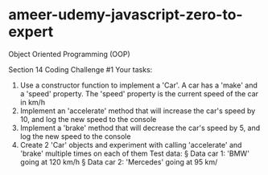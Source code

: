 # ameer-udemy-javascript-zero-to-expert

Object Oriented Programming (OOP)

Section 14 Coding Challenge #1
Your tasks:

1. Use a constructor function to implement a 'Car'. A car has a 'make' and a
   'speed' property. The 'speed' property is the current speed of the car in
   km/h
2. Implement an 'accelerate' method that will increase the car's speed by 10,
   and log the new speed to the console
3. Implement a 'brake' method that will decrease the car's speed by 5, and log
   the new speed to the console
4. Create 2 'Car' objects and experiment with calling 'accelerate' and
   'brake' multiple times on each of them
   Test data:
   § Data car 1: 'BMW' going at 120 km/h
   § Data car 2: 'Mercedes' going at 95 km/
